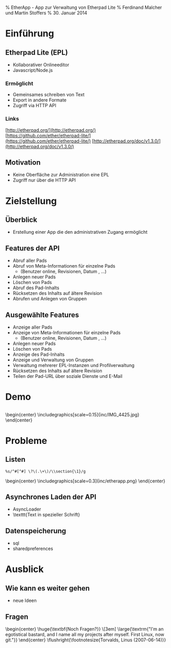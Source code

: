 % EtherApp - App zur Verwaltung von Etherpad Lite 
% Ferdinand Malcher und Martin Stoffers
% 30. Januar 2014


# Einführung

## Etherpad Lite  (EPL)

* Kollaborativer Onlineeditor
* Javascript/Node.js

### Ermöglicht
* Gemeinsames schreiben von Text 
* Export in andere Formate
* Zugriff via HTTP API

### Links 
[http://etherpad.org/](http://etherpad.org/)
[https://github.com/ether/etherpad-lite/](https://github.com/ether/etherpad-lite/)
[http://etherpad.org/doc/v1.3.0/](http://etherpad.org/doc/v1.3.0/)

## Motivation

* Keine Oberfläche zur Administration eine EPL
* Zugriff nur über die HTTP API

# Zielstellung

## Überblick

* Erstellung einer App die den administrativen Zugang ermöglicht

## Features der API

* Abruf aller Pads
* Abruf von Meta-Informationen für einzelne Pads
    * (Benutzer online, Revisionen, Datum , …)
* Anlegen neuer Pads
* Löschen von Pads
* Abruf des Pad-Inhalts
* Rücksetzen des Inhalts auf ältere Revision
* Abrufen und Anlegen von Gruppen

## Ausgewählte Features

* Anzeige aller Pads
* Anzeige von Meta-Informationen für einzelne Pads
    * (Benutzer online, Revisionen, Datum , …)
* Anlegen neuer Pads
* Löschen von Pads
* Anzeige des Pad-Inhalts
* Anzeige und Verwaltung von Gruppen
* Verwaltung mehrerer EPL-Instanzen und Profilverwaltung
* Rücksetzen des Inhalts auf ältere Revision
* Teilen der Pad-URL über soziale Dienste und E-Mail

# Demo

## 

\begin{center}
\includegraphics[scale=0.15]{inc/IMG_4425.jpg}
\end{center}

# Probleme

## Listen

    %s/^#[^#] \?\(.\+\)/\\section{\1}/g

\begin{center}
\includegraphics[scale=0.3]{inc/etherapp.png}
\end{center}

## Asynchrones Laden der API

* AsyncLoader
* \texttt{Text in spezieller Schrift}

## Datenspeicherung

* sql
* sharedpreferences

# Ausblick

## Wie kann es weiter gehen

* neue Ideen

## Fragen

\begin{center}
\huge{\textbf{Noch Fragen?}}
\\[3em]
\large{\textrm{"I'm an egotistical bastard, and I name all my projects after myself. First Linux, now git."}}
\end{center}
\flushright{\footnotesize{Torvalds, Linus (2007-06-14)}}

